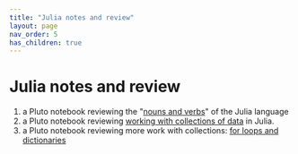 ```yaml
---
title: "Julia notes and review"
layout: page
nav_order: 5
has_children: true
---
```


# Julia notes and review

1. a Pluto notebook reviewing the "[nouns and verbs](./julia-nouns-verbs.html)" of the Julia language
2. a Pluto notebook reviewing [working with collections of data](./julia-collections-of-data.html) in Julia.
3. a Pluto notebook reviewing more work with collections: [for loops and dictionaries](./julia-loops-dictionaries.html)

